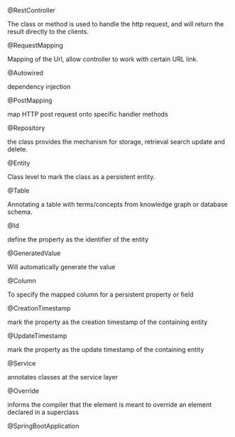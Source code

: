 @RestController

The class or method is used to handle the http request, and will return the result directly to the clients.

@RequestMapping

Mapping of the Url, allow controller to work with certain URL link.

@Autowired

dependency injection

@PostMapping

map HTTP post request onto specific handler methods

@Repository

the class provides the mechanism for storage, retrieval search update and delete.

@Entity

Class level to mark the class as a persistent entity.

@Table

Annotating a table with terms/concepts from knowledge graph or database schema.

@Id

define the property as the identifier of the entity

@GeneratedValue

Will automatically generate the value

@Column

To specify the mapped column for a persistent property or field

@CreationTimestamp

mark the property as the creation timestamp of the containing entity

@UpdateTimestamp

mark the property as the update timestamp of the containing entity

@Service

annotates classes at the service layer

@Override

informs the compiler that the element is meant to override an element declared in a superclass

@SpringBootApplication

